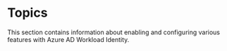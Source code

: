 # Topics

This section contains information about enabling and configuring various features with Azure AD Workload Identity.
